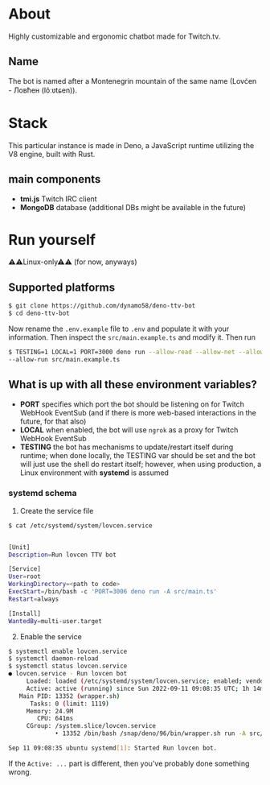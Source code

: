 # About

Highly customizable and ergonomic chatbot made for Twitch.tv.

## Name

The bot is named after a Montenegrin mountain of the same name (Lovćen - Ловћен
(lôːʋtɕen)).

# Stack

This particular instance is made in Deno, a JavaScript runtime utilizing the V8
engine, built with Rust.

## main components

- **tmi.js** Twitch IRC client
- **MongoDB** database (additional DBs might be available in the future)

# Run yourself

⚠⚠Linux-only⚠⚠ (for now, anyways)

## Supported platforms

```bash
$ git clone https://github.com/dynamo58/deno-ttv-bot
$ cd deno-ttv-bot
```

Now rename the `.env.example` file to `.env` and populate it with your
information. Then inspect the `src/main.example.ts` and modify it. Then run

```bash
$ TESTING=1 LOCAL=1 PORT=3000 deno run --allow-read --allow-net --allow-env
--allow-run src/main.example.ts
```

## What is up with all these environment variables?

- **PORT** specifies which port the bot should be listening on for Twitch
  WebHook EventSub (and if there is more web-based interactions in the future,
  for that also)
- **LOCAL** when enabled, the bot will use `ngrok` as a proxy for Twitch WebHook
  EventSub
- **TESTING** the bot has mechanisms to update/restart itself during runtime;
  when done locally, the TESTING var should be set and the bot will just use the
  shell do restart itself; however, when using production, a Linux environment
  with **systemd** is assumed

### systemd schema

1. Create the service file

```bash
$ cat /etc/systemd/system/lovcen.service


[Unit]
Description=Run lovcen TTV bot

[Service]
User=root
WorkingDirectory=<path to code>
ExecStart=/bin/bash -c 'PORT=3006 deno run -A src/main.ts'
Restart=always

[Install]
WantedBy=multi-user.target
```

2. Enable the service

```bash
$ systemctl enable lovcen.service
$ systemctl daemon-reload
$ systemctl status lovcen.service
● lovcen.service - Run lovcen bot
     Loaded: loaded (/etc/systemd/system/lovcen.service; enabled; vendor preset: enabled)
     Active: active (running) since Sun 2022-09-11 09:08:35 UTC; 1h 14min ago
   Main PID: 13352 (wrapper.sh)
      Tasks: 0 (limit: 1119)
     Memory: 24.9M
        CPU: 641ms
     CGroup: /system.slice/lovcen.service
             ‣ 13352 /bin/bash /snap/deno/96/bin/wrapper.sh run -A src/main.ts

Sep 11 09:08:35 ubuntu systemd[1]: Started Run lovcen bot.
```

If the `Active: ...` part is different, then you've probably done something
wrong.
